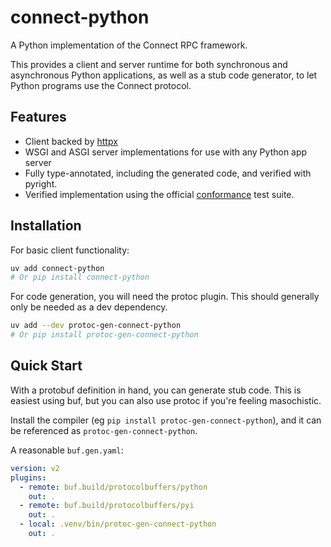 # connect-python

A Python implementation of the Connect RPC framework.

This provides a client and server runtime for both synchronous and
asynchronous Python applications, as well as a stub code generator,
to let Python programs use the Connect protocol.

## Features

- Client backed by [httpx](https://www.python-httpx.org/)
- WSGI and ASGI server implementations for use with any Python app server
- Fully type-annotated, including the generated code, and verified
  with pyright.
- Verified implementation using the official
  [conformance](https://github.com/connectprc/conformance) test
  suite.

## Installation

For basic client functionality:

```bash
uv add connect-python
# Or pip install connect-python
```

For code generation, you will need the protoc plugin. This should generally
only be needed as a dev dependency.

```bash
uv add --dev protoc-gen-connect-python
# Or pip install protoc-gen-connect-python
```

## Quick Start

With a protobuf definition in hand, you can generate stub code. This is
easiest using buf, but you can also use protoc if you're feeling
masochistic.

Install the compiler (eg `pip install protoc-gen-connect-python`), and
it can be referenced as `protoc-gen-connect-python`.

A reasonable `buf.gen.yaml`:

```yaml
version: v2
plugins:
  - remote: buf.build/protocolbuffers/python
    out: .
  - remote: buf.build/protocolbuffers/pyi
    out: .
  - local: .venv/bin/protoc-gen-connect-python
    out: .
```
